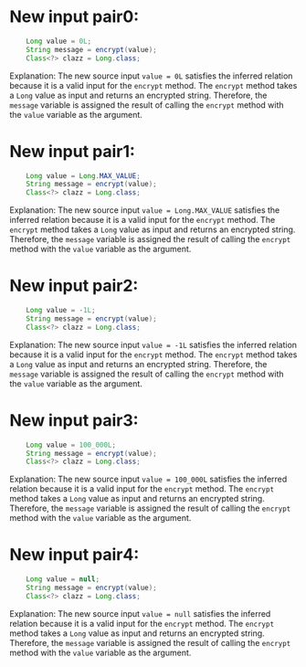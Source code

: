# New input pair0:
```java
    Long value = 0L;
    String message = encrypt(value);
    Class<?> clazz = Long.class;
```
Explanation: The new source input `value = 0L` satisfies the inferred relation because it is a valid input for the `encrypt` method. The `encrypt` method takes a `Long` value as input and returns an encrypted string. Therefore, the `message` variable is assigned the result of calling the `encrypt` method with the `value` variable as the argument.

# New input pair1:
```java
    Long value = Long.MAX_VALUE;
    String message = encrypt(value);
    Class<?> clazz = Long.class;
```
Explanation: The new source input `value = Long.MAX_VALUE` satisfies the inferred relation because it is a valid input for the `encrypt` method. The `encrypt` method takes a `Long` value as input and returns an encrypted string. Therefore, the `message` variable is assigned the result of calling the `encrypt` method with the `value` variable as the argument.

# New input pair2:
```java
    Long value = -1L;
    String message = encrypt(value);
    Class<?> clazz = Long.class;
```
Explanation: The new source input `value = -1L` satisfies the inferred relation because it is a valid input for the `encrypt` method. The `encrypt` method takes a `Long` value as input and returns an encrypted string. Therefore, the `message` variable is assigned the result of calling the `encrypt` method with the `value` variable as the argument.

# New input pair3:
```java
    Long value = 100_000L;
    String message = encrypt(value);
    Class<?> clazz = Long.class;
```
Explanation: The new source input `value = 100_000L` satisfies the inferred relation because it is a valid input for the `encrypt` method. The `encrypt` method takes a `Long` value as input and returns an encrypted string. Therefore, the `message` variable is assigned the result of calling the `encrypt` method with the `value` variable as the argument.

# New input pair4:
```java
    Long value = null;
    String message = encrypt(value);
    Class<?> clazz = Long.class;
```
Explanation: The new source input `value = null` satisfies the inferred relation because it is a valid input for the `encrypt` method. The `encrypt` method takes a `Long` value as input and returns an encrypted string. Therefore, the `message` variable is assigned the result of calling the `encrypt` method with the `value` variable as the argument.
